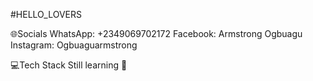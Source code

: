 #HELLO_LOVERS

🌐Socials
 WhatsApp: +2349069702172
Facebook: Armstrong Ogbuagu
Instagram: Ogbuaguarmstrong

💻Tech Stack
 Still learning 🤦

